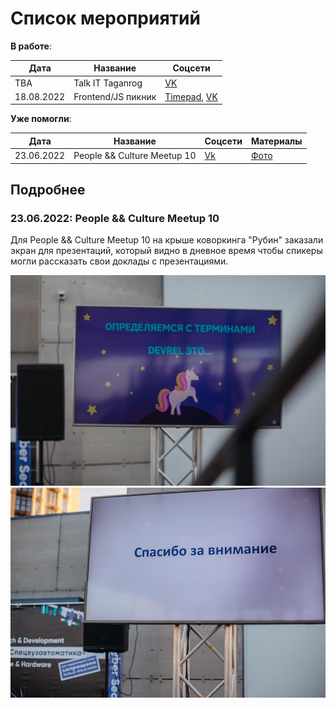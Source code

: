 # Список мероприятий

**В работе**:

| Дата | Название         | Соцсети                        |
|------|------------------|--------------------------------|
| TBA  | Talk IT Taganrog | [VK](https://vk.com/talkittgn) |
| 18.08.2022  | Frontend/JS пикник | [Timepad](https://rndtech.timepad.ru/event/2124507/), [VK](https://vk.com/jsmeetup) |

**Уже помогли**:

| Дата | Название         | Соцсети                        | Материалы |
|------|------------------|--------------------------------|-----------|
| 23.06.2022 | People && Culture Meetup 10                  | [Vk](https://vk.com/hr_meetup?w=wall-136616219_200)                               | [Фото](https://vk.com/album-136616219_285128558)          |

## Подробнее

### 23.06.2022: People && Culture Meetup 10 

Для People && Culture Meetup 10 на крыше коворкинга "Рубин" заказали экран для презентаций, который видно в дневное время чтобы спикеры могли рассказать свои доклады с презентациями.

![Экран 1](2022_06_23_01.jpg)
![Экран 2](2022_06_23_02.jpg)